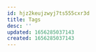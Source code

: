 ```yaml
---
id: hjz2keujzwyj7ts555cxr3d
title: Tags
desc: ''
updated: 1656285037143
created: 1656285037143
---
```

